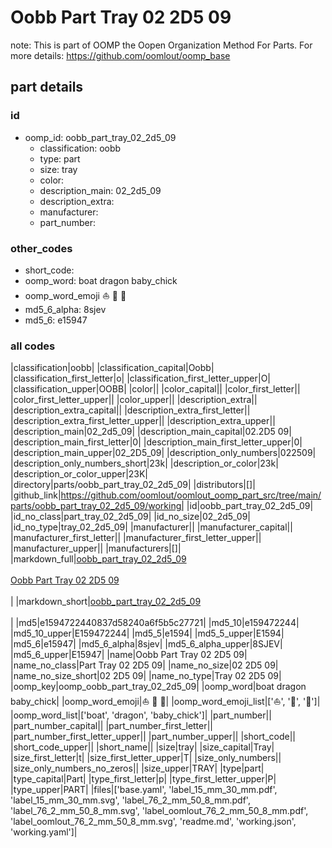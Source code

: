 # Oobb Part Tray 02 2D5 09  

note: This is part of OOMP the Oopen Organization Method For Parts. For more details: https://github.com/oomlout/oomp_base

##  part details





### id
* oomp_id: oobb_part_tray_02_2d5_09
  * classification: oobb
  * type: part
  * size: tray
  * color: 
  * description_main: 02_2d5_09
  * description_extra: 
  * manufacturer: 
  * part_number: 

### other_codes
* short_code: 
* oomp_word: boat dragon baby_chick
* oomp_word_emoji :boat: :dragon: :baby_chick:
* md5_6_alpha: 8sjev
* md5_6: e15947

### all codes 
|classification|oobb|
|classification_capital|Oobb|
|classification_first_letter|o|
|classification_first_letter_upper|O|
|classification_upper|OOBB|
|color||
|color_capital||
|color_first_letter||
|color_first_letter_upper||
|color_upper||
|description_extra||
|description_extra_capital||
|description_extra_first_letter||
|description_extra_first_letter_upper||
|description_extra_upper||
|description_main|02_2d5_09|
|description_main_capital|02.2D5 09|
|description_main_first_letter|0|
|description_main_first_letter_upper|0|
|description_main_upper|02_2D5_09|
|description_only_numbers|022509|
|description_only_numbers_short|23k|
|description_or_color|23k|
|description_or_color_upper|23K|
|directory|parts/oobb_part_tray_02_2d5_09|
|distributors|[]|
|github_link|https://github.com/oomlout/oomlout_oomp_part_src/tree/main/parts/oobb_part_tray_02_2d5_09/working|
|id|oobb_part_tray_02_2d5_09|
|id_no_class|part_tray_02_2d5_09|
|id_no_size|02_2d5_09|
|id_no_type|tray_02_2d5_09|
|manufacturer||
|manufacturer_capital||
|manufacturer_first_letter||
|manufacturer_first_letter_upper||
|manufacturer_upper||
|manufacturers|[]|
|markdown_full|[oobb_part_tray_02_2d5_09](https://github.com/oomlout/oomlout_oomp_part_src/tree/main/parts/oobb_part_tray_02_2d5_09/working)<br>[](https://github.com/oomlout/oomlout_oomp_part_src/tree/main/parts/oobb_part_tray_02_2d5_09/working)<br>[Oobb Part Tray 02 2D5 09](https://github.com/oomlout/oomlout_oomp_part_src/tree/main/parts/oobb_part_tray_02_2d5_09/working)<br><br>|
|markdown_short|[oobb_part_tray_02_2d5_09](https://github.com/oomlout/oomlout_oomp_part_src/tree/main/parts/oobb_part_tray_02_2d5_09/working)<br><br>|
|md5|e1594722440837d58240a6f5b5c27721|
|md5_10|e159472244|
|md5_10_upper|E159472244|
|md5_5|e1594|
|md5_5_upper|E1594|
|md5_6|e15947|
|md5_6_alpha|8sjev|
|md5_6_alpha_upper|8SJEV|
|md5_6_upper|E15947|
|name|Oobb Part Tray 02 2D5 09|
|name_no_class|Part Tray 02 2D5 09|
|name_no_size|02 2D5 09|
|name_no_size_short|02 2D5 09|
|name_no_type|Tray 02 2D5 09|
|oomp_key|oomp_oobb_part_tray_02_2d5_09|
|oomp_word|boat dragon baby_chick|
|oomp_word_emoji|:boat: :dragon: :baby_chick:|
|oomp_word_emoji_list|[':boat:', ':dragon:', ':baby_chick:']|
|oomp_word_list|['boat', 'dragon', 'baby_chick']|
|part_number||
|part_number_capital||
|part_number_first_letter||
|part_number_first_letter_upper||
|part_number_upper||
|short_code||
|short_code_upper||
|short_name||
|size|tray|
|size_capital|Tray|
|size_first_letter|t|
|size_first_letter_upper|T|
|size_only_numbers||
|size_only_numbers_no_zeros||
|size_upper|TRAY|
|type|part|
|type_capital|Part|
|type_first_letter|p|
|type_first_letter_upper|P|
|type_upper|PART|
|files|['base.yaml', 'label_15_mm_30_mm.pdf', 'label_15_mm_30_mm.svg', 'label_76_2_mm_50_8_mm.pdf', 'label_76_2_mm_50_8_mm.svg', 'label_oomlout_76_2_mm_50_8_mm.pdf', 'label_oomlout_76_2_mm_50_8_mm.svg', 'readme.md', 'working.json', 'working.yaml']|
